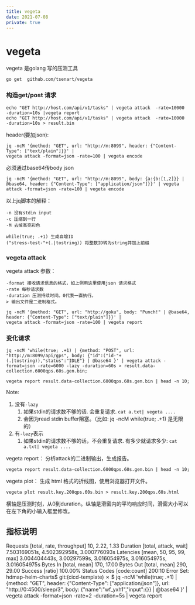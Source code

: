 ```yaml
---
title: vegeta
date: 2021-07-08
private: true
---
```

# vegeta
vegeta 是golang 写的压测工具

    go get  github.com/tsenart/vegeta

### 构造get/post 请求

    echo "GET http://host.com/api/v1/tasks" | vegeta attack  -rate=10000  -duration=10s |vegeta report
    echo "GET http://host.com/api/v1/tasks" | vegeta attack  -rate=10000  -duration=10s > result.bin

header(要加json):

    jq -ncM '{method: "GET", url: "http://m:8099", header: {"Content-Type": ["text/plain"]}}' |
    vegeta attack -format=json -rate=100 | vegeta encode

必须通过base64传body json

    jq -ncM '{method: "GET", url: "http://m:8099", body: {a:{b:[1,2]}} | @base64, header: {"Content-Type": ["application/json"]}}' | vegeta attack -format=json -rate=100 | vegeta encode

以上jq脚本的解释：

    -n 没有stdin input
    -c 压缩到一行
    -M 去掉高亮彩色

    while(true; .+1) 生成自增ID
    ("stress-test-"+(.|tostring)) 将整数ID转为string并加上前缀

### vegeta attack
vegeta attack 参数：

    -format 接收请求信息的格式，如上例用这里使用json 请求格式
    -rate 每秒请求数
    -duration 压测持续时间。0代表一直执行。
    > 输出文件是二进制格式。

    jq -ncM '{method: "GET", url: "http://goku", body: "Punch!" | @base64, header: {"Content-Type": ["text/plain"]}}' |
    vegeta attack -format=json -rate=100 | vegeta report

### 变化请求

    jq -ncM 'while(true; .+1) | {method: "POST", url: "http://m:8099/api/gps", body: {"id":("id-"+(.|tostring)),"status":"IDLE"} | @base64 }' | vegeta attack -format=json -rate=6000 -lazy -duration=60s > result.data-collection.6000qps.60s.gen.bin;

    vegeta report result.data-collection.6000qps.60s.gen.bin | head -n 10;


Note: 
1. 没有`-lazy`
    1. 如果stdin的请求数不够的话. 会重复请求. `cat a.txt| vegeta ....`
    2. 会因为read stdin buffer阻塞。（比如: jq -ncM while(true; .+1) 是无限的）
1. 有`-lazy`表示
    1. 如果stdin的请求数不够的话，不会重复请求. 有多少就请求多少: `cat a.txt| vegeta ....`

vegeta report： 分析attack的二进制输出，生成报告。

    vegeta report result.data-collection.6000qps.60s.gen.bin | head -n 10;

vegeta plot： 生成 html 格式的折线图，使用浏览器打开文件。

    vegeta plot result.key.200qps.60s.bin > result.key.200qps.60s.html

横轴是压测时刻，从0到duration。纵轴是滑窗内的平均响应时间，滑窗大小可以在左下角的小输入框里修改。


## 指标说明
Requests      [total, rate, throughput]  10, 2.22, 1.33
Duration      [total, attack, wait]      7.503169051s, 4.502392958s, 3.000776093s
Latencies     [mean, 50, 95, 99, max]    3.004404443s, 3.00297599s, 3.016054975s, 3.016054975s, 3.016054975s
Bytes In      [total, mean]              170, 17.00
Bytes Out     [total, mean]              290, 29.00
Success       [ratio]                    100.00%
Status Codes  [code:count]               200:10
Error Set:
hdmap-helm-charts$ git:(cicd-template) ✗
$ jq -ncM 'while(true; .+1) | {method: "GET", header: {"Content-Type": ["application/json"]}, url: "http://0:4500/sleep/3", body: {"name":"wf_yxh1","input":{}} | @base64 }'  | vegeta attack -format=json -rate=2  -duration=5s | vegeta report